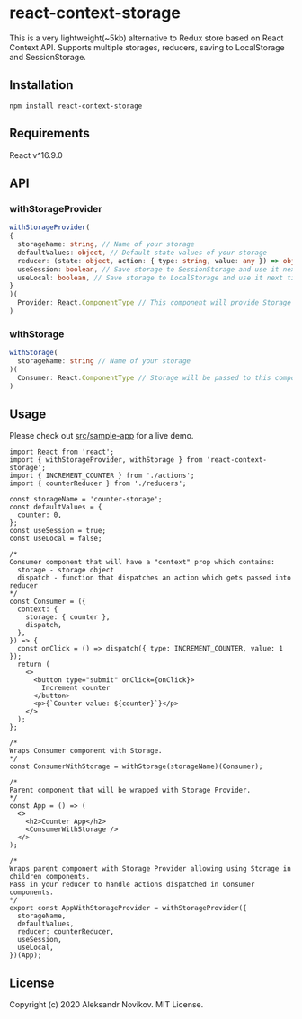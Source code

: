 # react-context-storage

This is a very lightweight(~5kb) alternative to Redux store based on React Context API. Supports multiple storages, reducers, saving to LocalStorage and SessionStorage.


## Installation
```
npm install react-context-storage
```

## Requirements
React v^16.9.0

## API

### withStorageProvider
```typescript
withStorageProvider(
{
  storageName: string, // Name of your storage
  defaultValues: object, // Default state values of your storage
  reducer: (state: object, action: { type: string, value: any }) => object, // Reducer that takes in storage state, modifies it based on action type and returns a new state
  useSession: boolean, // Save storage to SessionStorage and use it next time by storageName
  useLocal: boolean, // Save storage to LocalStorage and use it next time by storageName
}
)(
  Provider: React.ComponentType // This component will provide Storage to child components
)
```

### withStorage

```typescript
withStorage(
  storageName: string // Name of your storage
)(
  Consumer: React.ComponentType // Storage will be passed to this component via "context" prop
)
```

## Usage

Please check out [src/sample-app](src/sample-app) for a live demo.

```tsx
import React from 'react';
import { withStorageProvider, withStorage } from 'react-context-storage';
import { INCREMENT_COUNTER } from './actions';
import { counterReducer } from './reducers';

const storageName = 'counter-storage';
const defaultValues = {
  counter: 0,
};
const useSession = true;
const useLocal = false;

/* 
Consumer component that will have a "context" prop which contains:
  storage - storage object
  dispatch - function that dispatches an action which gets passed into reducer
*/
const Consumer = ({
  context: {
    storage: { counter },
    dispatch,
  },
}) => {
  const onClick = () => dispatch({ type: INCREMENT_COUNTER, value: 1 });
  return (
    <>
      <button type="submit" onClick={onClick}>
        Increment counter
      </button>
      <p>{`Counter value: ${counter}`}</p>
    </>
  );
};

/*
Wraps Consumer component with Storage.
*/
const ConsumerWithStorage = withStorage(storageName)(Consumer);

/*
Parent component that will be wrapped with Storage Provider.
*/
const App = () => (
  <>
    <h2>Counter App</h2>
    <ConsumerWithStorage />
  </>
);

/* 
Wraps parent component with Storage Provider allowing using Storage in children components.
Pass in your reducer to handle actions dispatched in Consumer components.
*/
export const AppWithStorageProvider = withStorageProvider({
  storageName,
  defaultValues,
  reducer: counterReducer,
  useSession,
  useLocal,
})(App);
```

## License

Copyright (c) 2020 Aleksandr Novikov. MIT License.
